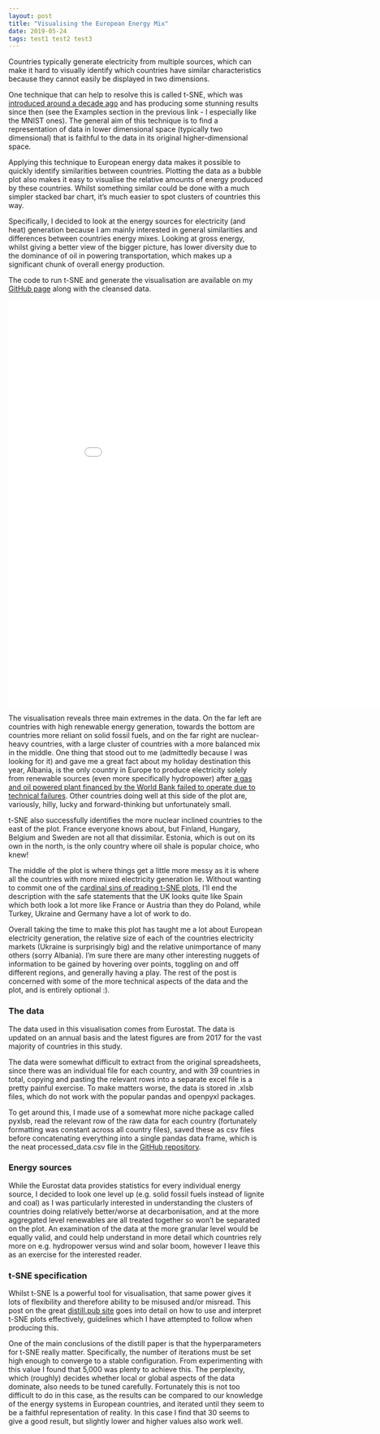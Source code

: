 ```yaml
---
layout: post
title: "Visualising the European Energy Mix"
date: 2019-05-24
tags: test1 test2 test3
---
```


Countries typically generate electricity from multiple sources, which can make it hard to visually identify which countries have similar characteristics because they cannot easily be displayed in two dimensions.

One technique that can help to resolve this is called t-SNE, which was [introduced around a decade ago](https://lvdmaaten.github.io/tsne/) and has producing some stunning results since then (see the Examples section in the previous link - I especially like the MNIST ones). The general aim of this technique is to find a representation of data in lower dimensional space (typically two dimensional) that is faithful to the data in its original higher-dimensional space.

Applying this technique to European energy data makes it possible to quickly identify similarities between countries. Plotting the data as a bubble plot also makes it easy to visualise the relative amounts of energy produced by these countries. Whilst something similar could be done with a much simpler stacked bar chart, it’s much easier to spot clusters of countries this way. 

Specifically, I decided to look at the energy sources for electricity (and heat) generation because I am mainly interested in general similarities and differences between countries energy mixes. Looking at gross energy, whilst giving a better view of the bigger picture, has lower diversity due to the dominance of oil in powering transportation, which makes up a significant chunk of overall energy production.

The code to run t-SNE and generate the visualisation are available on my [GitHub page](https://github.com/sammaule/europe-electricity-tsne) along with the cleansed data.

<iframe width="900" height="800" frameborder="0" scrolling="no" src="//plot.ly/~sam.maule/116/european-electricity-energy-mix-t-sne-representation/#/"></iframe>

The visualisation reveals three main extremes in the data. On the far left are countries with high renewable energy generation, towards the bottom are countries more reliant on solid fossil fuels,  and on the far right are nuclear-heavy countries, with a large cluster of countries with a more balanced mix in the middle. One thing that stood out to me (admittedly because I was looking for it) and gave me a great fact about my holiday destination this year, Albania, is the only country in Europe to produce electricity solely from renewable sources (even more specifically hydropower) after [a gas and oil powered plant financed by the World Bank failed to operate due to technical failures](https://bankwatch.org/beyond-coal/energy-sector-in-albania). Other countries doing well at this side of the plot are, variously, hilly, lucky and forward-thinking but unfortunately small. 

t-SNE also successfully identifies the more nuclear inclined countries to the east of the plot. France everyone knows about, but Finland, Hungary, Belgium and Sweden are not all that dissimilar. Estonia, which is out on its own in the north, is the only country where oil shale is popular choice, who knew!

The middle of the plot is where things get a little more messy as it is where all the countries with more mixed electricity generation lie. Without wanting to commit one of the [cardinal sins of reading t-SNE plots](https://distill.pub/2016/misread-tsne/), I’ll end the description with the safe statements that the UK looks quite like Spain which both look a lot more like France or Austria than they do Poland, while Turkey, Ukraine and Germany have a lot of work to do. 

Overall taking the time to make this plot has taught me a lot about European electricity generation, the relative size of each of the countries electricity markets (Ukraine is surprisingly big) and the relative unimportance of many others (sorry Albania). I’m sure there are many other interesting nuggets of information to be gained by hovering over points, toggling on and off different regions, and generally having a play. The rest of the post is concerned with some of the more technical aspects of the data and the plot, and is entirely optional :). 

### The data

The data used in this visualisation comes from Eurostat. The data is updated on an annual basis and the latest figures are from 2017 for the vast majority of countries in this study.

The data were somewhat difficult to extract from the original spreadsheets, since there was an individual file for each country, and with 39 countries in total, copying and pasting the relevant rows into a separate excel file is a pretty painful exercise. To make matters worse, the data is stored in .xlsb files, which do not work with the popular pandas and openpyxl packages.

To get around this, I made use of a somewhat more niche package called pyxlsb, read the relevant row of the raw data for each country (fortunately formatting was constant across all country files), saved these as csv files before concatenating everything into a single pandas data frame, which is the neat processed_data.csv file in the [GitHub repository](https://github.com/sammaule/europe-electricity-tsne).

### Energy sources

While the Eurostat data provides statistics for every individual energy source, I decided to look one level up (e.g. solid fossil fuels instead of lignite and coal) as I was particularly interested in understanding the clusters of countries doing relatively better/worse at decarbonisation, and at the more aggregated level renewables are all treated together so won’t be separated on the plot. An examination of the data at the more granular level would be equally valid, and could help understand in more detail which countries rely more on e.g. hydropower versus wind and solar boom, however I leave this as an exercise for the interested reader.

### t-SNE specification

Whilst t-SNE Is a powerful tool for visualisation, that same power gives it lots of flexibility and therefore ability to be misused and/or misread. This post on the great [distill.pub site](https://distill.pub/2016/misread-tsne/) goes into detail on how to use and interpret t-SNE plots effectively, guidelines which I have attempted to follow when producing this.

One of the main conclusions of the distill paper is that the hyperparameters for t-SNE really matter. Specifically, the number of iterations must be set high enough to converge to a stable configuration. From experimenting with this value I found that 5,000 was plenty to achieve this. The perplexity, which (roughly) decides whether local or global aspects of the data dominate,  also needs to be tuned carefully. Fortunately this is not too difficult to do in this case, as the results can be compared to our knowledge of the energy systems in European countries, and iterated until they seem to be a faithful representation of reality. In this case I find that 30 seems to give a good result, but slightly lower and higher values also work well.
